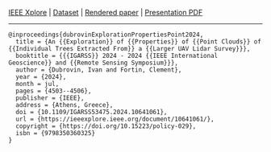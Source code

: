 [IEEE Xplore](https://ieeexplore.ieee.org/document/10641061/) | [Dataset](https://www.kaggle.com/datasets/sentinel3734/uav-point-clouds-of-individual-trees) | [Rendered paper](https://iod-ine.github.io/igarss2024_tree_clouds/paper.html) | [Presentation PDF](https://github.com/iod-ine/igarss2024_tree_clouds/blob/main/presentation/igarss-2024-ivan-dubrovin-3846.pdf)

---

```
@inproceedings{dubrovinExplorationPropertiesPoint2024,
  title = {An {{Exploration}} of {{Properties}} of {{Point Clouds}} of {{Individual Trees Extracted From}} a {{Larger UAV Lidar Survey}}},
  booktitle = {{{IGARSS}} 2024 - 2024 {{IEEE International Geoscience}} and {{Remote Sensing Symposium}}},
  author = {Dubrovin, Ivan and Fortin, Clement},
  year = {2024},
  month = jul,
  pages = {4503--4506},
  publisher = {IEEE},
  address = {Athens, Greece},
  doi = {10.1109/IGARSS53475.2024.10641061},
  url = {https://ieeexplore.ieee.org/document/10641061/},
  copyright = {https://doi.org/10.15223/policy-029},
  isbn = {9798350360325}
}
```
